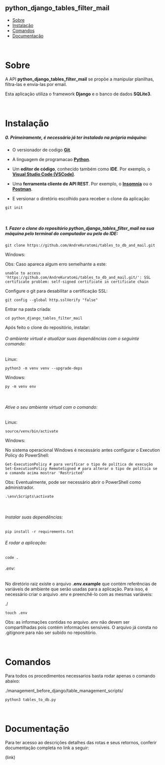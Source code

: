 ## python_django_tables_filter_mail

- [Sobre](#sobre)
- [Instalação](#instalação)
- [Comandos](#Comandos)
- [Documentação](#documentação)

<br>

# Sobre

<p>A API <b>python_django_tables_filter_mail</b> se propõe a manipular planilhas, filtra-las e envia-las por email.

Esta aplicação utiliza o framework <b>Django</b> e o banco de dados <b>SQLite3</b>.</p>
<br>

# Instalação

<h5>0. Primeiramente, é necessário já ter instalado na própria máquina:</h5>

- O versionador de codigo <b>[Git](https://git-scm.com/downloads)</b>.

- A linguagem de programacao <b>[Python](https://www.python.org/downloads/)</b>.

- Um <b>editor de código</b>, conhecido também como <b>IDE</b>. Por exemplo, o <b>[Visual Studio Code (VSCode)](https://code.visualstudio.com/)</b>.

- Uma <b>ferramenta cliente de API REST</b>. Por exemplo, o <b>[Insomnia](https://insomnia.rest/download)</b> ou o <b>[Postman](https://www.postman.com/product/rest-client/)</b>.

- <p> E versionar o diretório escolhido para receber o clone da aplicação:</p>

```
git init
```

<br>
<h5>1. Fazer o clone do reposítório <span>python_django_tables_filter_mail</span> na sua máquina pelo terminal do computador ou pelo do IDE:</h5>

```
git clone https://github.com/AndreKuratomi/tables_to_db_and_mail.git
```

Windows:

Obs: Caso apareca algum erro semelhante a este: 

```
unable to access 'https://github.com/AndreKuratomi/tables_to_db_and_mail.git/': SSL certificate problem: self-signed certificate in certificate chain
```

Configure o git para desabilitar a certificação SSL:

```
git config --global http.sslVerify "false"
```

<p>Entrar na pasta criada:</p>

```
cd python_django_tables_filter_mail
```

Após feito o clone do repositório, instalar:

<h6>O ambiente virtual e atualizar suas dependências com o seguinte comando:</h6>

Linux:
```
python3 -m venv venv --upgrade-deps
```

Windows:
```
py -m venv env
```
<br>
<h6>Ative o seu ambiente virtual com o comando:</h6>

Linux:
```
source/venv/bin/activate
```

Windows:

No sistema operacional Windows é necessário antes configurar o Execution Policy do PowerShell:

```
Get-ExecutionPolicy # para verificar o tipo de política de execução
Set-ExecutionPolicy RemoteSigned # para alterar o tipo de política se o comando acima mostrar 'Restricted'
```
Obs: Eventualmente, pode ser necessário abrir o PowerShell como administrador.

```
.\env\Scripts\activate
```
<br>
<h6>Instalar suas dependências:</h6>

```
pip install -r requirements.txt
```

<h6>E rodar a aplicação:</h6>

```
code .
```

<h6>.env:</h6>

No diretório raiz existe o arquivo <b>.env.example</b> que contém referências de variáveis de ambiente que serão usadas para a aplicação.
Para isso, é necessário criar o arquivo .env e preenchê-lo com as mesmas variáveis:

./
```
touch .env
```

Obs: as informações contidas no arquivo .env não devem ser compartilhadas pois contém informações sensíveis. O arquivo já consta no .gitignore para não ser subido no repositório.

<br>

# Comandos

Para todos os procedimentos necessarios basta rodar apenas o comando abaixo:

./management_before_django/table_management_scripts/

```
python3 tables_to_db.py
```

<br>


# Documentação

Para ter acesso ao descrições detalhes das rotas e seus retornos, conferir documentação completa no link a seguir:

(link)
